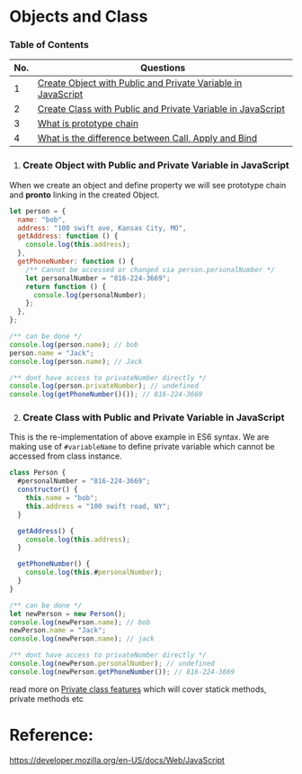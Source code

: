 # Objects and Class 

### Table of Contents

| No. | Questions |
|---- | ---------
|1  | [Create Object with Public and Private Variable in JavaScript](#create-object-with-public-and-private-variable-in-javascript) |
|2  | [Create Class with Public and Private Variable in JavaScript](#create-class-with-public-and-private-variable-in-javascript) |
|3  | [What is prototype chain](#what-is-a-prototype-chain)|
|4  | [What is the difference between Call, Apply and Bind](#what-is-the-difference-between-call-apply-and-bind)|

1. ### Create Object with Public and Private Variable in JavaScript

When we create an object and define property we will see prototype chain and **pronto** linking in the created Object.

```js
let person = {
  name: "bob",
  address: "100 swift ave, Kansas City, MO",
  getAddress: function () {
    console.log(this.address);
  },
  getPhoneNumber: function () {
    /** Cannot be accessed or changed via person.personalNumber */
    let personalNumber = "816-224-3669";
    return function () {
      console.log(personalNumber);
    };
  },
};

/** can be done */
console.log(person.name); // bob
person.name = "Jack";
console.log(person.name); // Jack

/** dont have access to privateNumber directly */
console.log(person.privateNumber); // undefined
console.log(getPhoneNumber()()); // 816-224-3669
```

2. ### Create Class with Public and Private Variable in JavaScript

This is the re-implementation of above example in ES6 syntax. We are making use of `#variableName` to define private variable which cannot be accessed from class instance.

```js
class Person {
  #personalNumber = "816-224-3669";
  constructor() {
    this.name = "bob";
    this.address = "100 swift road, NY";
  }

  getAddress() {
    console.log(this.address);
  }

  getPhoneNumber() {
    console.log(this.#personalNumber);
  }
}

/** can be done */
let newPerson = new Person();
console.log(newPerson.name); // bob
newPerson.name = "Jack";
console.log(newPerson.name); // jack

/** dont have access to privateNumber directly */
console.log(newPerson.personalNumber); // undefined
console.log(newPerson.getPhoneNumber()); // 816-224-3669
```

read more on [Private class features](https://developer.mozilla.org/en-US/docs/Web/JavaScript/Reference/Classes/Private_class_fields) which will cover statick methods, private methods etc

# Reference:

https://developer.mozilla.org/en-US/docs/Web/JavaScript
